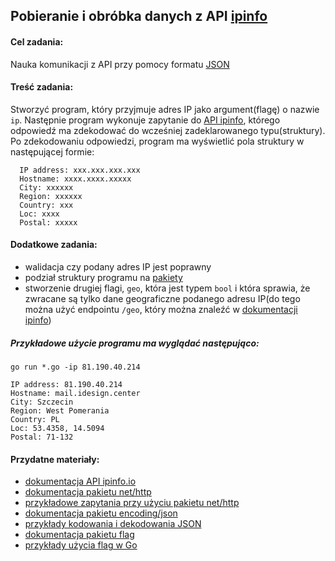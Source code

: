 ## Pobieranie i obróbka danych z API [ipinfo](https://ipinfo.io/)
 
#### Cel zadania: 
  Nauka komunikacji z API przy pomocy formatu [JSON](https://www.json.org/)

#### Treść zadania:
  Stworzyć program, który przyjmuje adres IP jako argument(flagę) o nazwie `ip`. 
  Następnie program wykonuje zapytanie do [API ipinfo](https://ipinfo.io/developers), którego odpowiedź ma zdekodować do wcześniej zadeklarowanego typu(struktury).
  Po zdekodowaniu odpowiedzi, program ma wyświetlić pola struktury w następującej formie:
  ```
    IP address: xxx.xxx.xxx.xxx
    Hostname: xxxx.xxxx.xxxxx
    City: xxxxxx
    Region: xxxxxx
    Country: xxx
    Loc: xxxx
    Postal: xxxxx
  ```

#### Dodatkowe zadania:
  - walidacja czy podany adres IP jest poprawny
  - podział struktury programu na [pakiety](https://www.golang-book.com/books/intro/11)  
  - stworzenie drugiej flagi, `geo`, która jest typem `bool` i która sprawia, że zwracane są tylko dane geograficzne podanego adresu IP(do tego można użyć endpointu `/geo`, który można znaleźć w [dokumentacji ipinfo](https://ipinfo.io/developers))

##### Przykładowe użycie programu ma wyglądać następująco:
  ```
  go run *.go -ip 81.190.40.214

  IP address: 81.190.40.214
  Hostname: mail.idesign.center
  City: Szczecin
  Region: West Pomerania
  Country: PL
  Loc: 53.4358, 14.5094
  Postal: 71-132
  ```

#### Przydatne materiały:
  - [dokumentacja API ipinfo.io](https://ipinfo.io/developers)
  - [dokumentacja pakietu net/http](https://golang.org/pkg/net/http/)
  - [przykładowe zapytania przy użyciu pakietu net/http](https://dlintw.github.io/gobyexample/public/http-client.html)
  - [dokumentacja pakietu encoding/json](https://golang.org/pkg/encoding/json/)
  - [przykłady kodowania i dekodowania JSON](https://gobyexample.com/json)
  - [dokumentacja pakietu flag](https://golang.org/pkg/flag/)
  - [przykłady użycia flag w Go](https://gobyexample.com/command-line-flags)